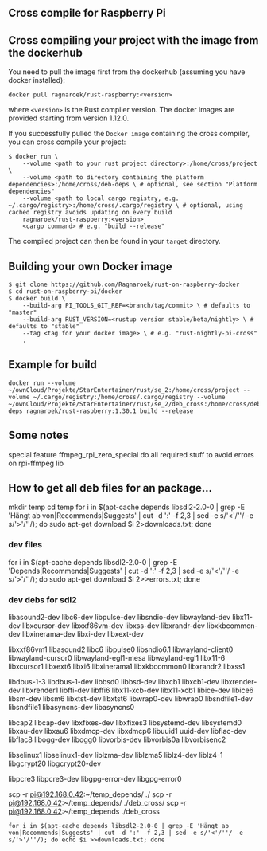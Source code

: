 ## Cross compile for Raspberry Pi

## Cross compiling your project with the image from the dockerhub

You need to pull the image first from the dockerhub (assuming you have docker installed):

```
docker pull ragnaroek/rust-raspberry:<version>
```
where `<version>` is the Rust compiler version. The docker images are provided starting from
version 1.12.0.

If you successfully pulled the `Docker image` containing the cross compiler, you can cross compile your project:
```
$ docker run \
    --volume <path to your rust project directory>:/home/cross/project \
    --volume <path to directory containing the platform dependencies>:/home/cross/deb-deps \ # optional, see section "Platform dependencies"
    --volume <path to local cargo registry, e.g. ~/.cargo/registry>:/home/cross/.cargo/registry \ # optional, using cached registry avoids updating on every build
    ragnaroek/rust-raspberry:<version>
    <cargo command> # e.g. "build --release"
```

The compiled project can then be found in your `target` directory.


## Building your own Docker image
```
$ git clone https://github.com/Ragnaroek/rust-on-raspberry-docker
$ cd rust-on-raspberry-pi/docker
$ docker build \
    --build-arg PI_TOOLS_GIT_REF=<branch/tag/commit> \ # defaults to "master"
    --build-arg RUST_VERSION=<rustup version stable/beta/nightly> \ # defaults to "stable"
    --tag <tag for your docker image> \ # e.g. "rust-nightly-pi-cross"
    .
```

## Example for build
```
docker run --volume ~/ownCloud/Projekte/StarEntertainer/rust/se_2:/home/cross/project --volume ~/.cargo/registry:/home/cross/.cargo/registry --volume ~/ownCloud/Projekte/StarEntertainer/rust/se_2/deb_cross:/home/cross/deb-deps ragnaroek/rust-raspberry:1.30.1 build --release
```

## Some notes
special feature ffmpeg_rpi_zero_special do all required stuff to avoid errors on rpi-ffmpeg lib


## How to get all deb files for an package...
mkdir temp
cd temp
for i in $(apt-cache depends libsdl2-2.0-0 | grep -E 'Hängt ab von|Recommends|Suggests' | cut -d ':' -f 2,3 | sed -e s/'<'/''/ -e s/'>'/''/); do sudo apt-get download $i 2>downloads.txt; done

### dev files 
for i in $(apt-cache depends libsdl2-2.0-0 | grep -E 'Depends|Recommends|Suggests' | cut -d ':' -f 2,3 | sed -e s/'<'/''/ -e s/'>'/''/); do sudo apt-get download $i 2>>errors.txt; done


### dev debs for sdl2
libasound2-dev libc6-dev libpulse-dev libsndio-dev libwayland-dev libx11-dev libxcursor-dev libxxf86vm-dev libxss-dev libxrandr-dev libxkbcommon-dev libxinerama-dev libxi-dev libxext-dev

libxxf86vm1 libasound2 libc6 libpulse0 libsndio6.1 libwayland-client0 libwayland-cursor0 libwayland-egl1-mesa libwayland-egl1 libx11-6 libxcursor1 libxext6 libxi6 libxinerama1 libxkbcommon0 libxrandr2 libxss1

libdbus-1-3 libdbus-1-dev libbsd0 libbsd-dev libxcb1 libxcb1-dev libxrender-dev libxrender1 libffi-dev libffi6 libx11-xcb-dev libx11-xcb1 libice-dev libice6 libsm-dev libsm6 libxtst-dev libxtst6 libwrap0-dev libwrap0 libsndfile1-dev libsndfile1 libasyncns-dev libasyncns0

libcap2 libcap-dev libxfixes-dev libxfixes3 libsystemd-dev libsystemd0 libxau-dev libxau6 libxdmcp-dev libxdmcp6 libuuid1 uuid-dev libflac-dev libflac8 libogg-dev libogg0 libvorbis-dev libvorbis0a libvorbisenc2

libselinux1 libselinux1-dev liblzma-dev liblzma5 liblz4-dev liblz4-1 libgcrypt20 libgcrypt20-dev

libpcre3 libpcre3-dev libgpg-error-dev libgpg-error0


scp -r pi@192.168.0.42:~/temp_depends/ ./
scp -r pi@192.168.0.42:~/temp_depends/ ./deb_cross/
scp -r pi@192.168.0.42:~/temp_depends ./deb_cross

```
for i in $(apt-cache depends libsdl2-2.0-0 | grep -E 'Hängt ab von|Recommends|Suggests' | cut -d ':' -f 2,3 | sed -e s/'<'/''/ -e s/'>'/''/); do echo $i >>downloads.txt; done
```